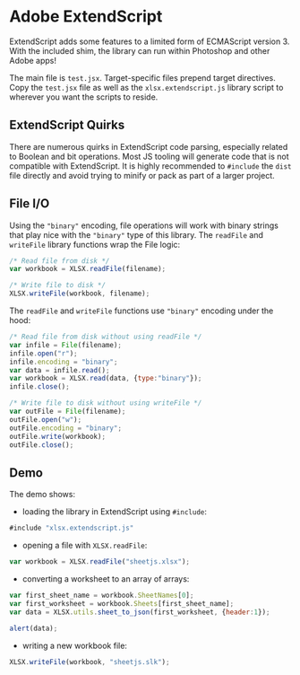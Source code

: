 # Adobe ExtendScript

ExtendScript adds some features to a limited form of ECMAScript version 3.  With
the included shim, the library can run within Photoshop and other Adobe apps!

The main file is `test.jsx`.  Target-specific files prepend target directives.
Copy the `test.jsx` file as well as the `xlsx.extendscript.js` library script 
to wherever you want the scripts to reside.


## ExtendScript Quirks

There are numerous quirks in ExtendScript code parsing, especially related to
Boolean and bit operations.  Most JS tooling will generate code that is not
compatible with ExtendScript.  It is highly recommended to `#include` the `dist`
file directly and avoid trying to minify or pack as part of a larger project.


## File I/O

Using the `"binary"` encoding, file operations will work with binary strings
that play nice with the `"binary"` type of this library.  The `readFile` and
`writeFile` library functions wrap the File logic:

```js
/* Read file from disk */
var workbook = XLSX.readFile(filename);

/* Write file to disk */
XLSX.writeFile(workbook, filename);
```

The `readFile` and `writeFile` functions use `"binary"` encoding under the hood:


```js
/* Read file from disk without using readFile */
var infile = File(filename);
infile.open("r");
infile.encoding = "binary";
var data = infile.read();
var workbook = XLSX.read(data, {type:"binary"});
infile.close();

/* Write file to disk without using writeFile */
var outFile = File(filename);
outFile.open("w");
outFile.encoding = "binary";
outFile.write(workbook);
outFile.close();
```


## Demo

The demo shows:

- loading the library in ExtendScript using `#include`:

```js
#include "xlsx.extendscript.js"
```

- opening a file with `XLSX.readFile`:

```js
var workbook = XLSX.readFile("sheetjs.xlsx");
```

- converting a worksheet to an array of arrays:

```js
var first_sheet_name = workbook.SheetNames[0];
var first_worksheet = workbook.Sheets[first_sheet_name];
var data = XLSX.utils.sheet_to_json(first_worksheet, {header:1});

alert(data);
```

- writing a new workbook file:

```js
XLSX.writeFile(workbook, "sheetjs.slk");
```


